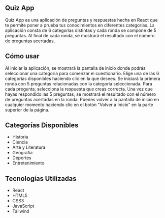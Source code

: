 ## Quiz App

Quiz App es una aplicación de preguntas y respuestas hecha en React que te permite poner a prueba tus conocimientos en diferentes categorías. La aplicación consta de 6 categorías distintas y cada ronda se compone de 5 preguntas. Al final de cada ronda, se mostrará el resultado con el número de preguntas acertadas.

## Cómo usar

Al iniciar la aplicación, se mostrará la pantalla de inicio donde podrás seleccionar una categoría para comenzar el cuestionario.
Elige una de las 6 categorías disponibles haciendo clic en la que desees.
Se iniciará la primera ronda con 5 preguntas relacionadas con la categoría seleccionada.
Para cada pregunta, selecciona la respuesta que creas correcta.
Una vez que hayas respondido las 5 preguntas, se mostrará el resultado con el número de preguntas acertadas en la ronda.
Puedes volver a la pantalla de inicio en cualquier momento haciendo clic en el botón "Volver a Inicio" en la parte superior de la página.

## Categorías Disponibles
- Historia
- Ciencia
- Arte y Literatura
- Geografía
- Deportes
- Entretenimiento

## Tecnologías Utilizadas
- React
- HTML5
- CSS3
- JavaScript
- Tailwind

